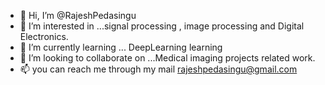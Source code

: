 - 👋 Hi, I’m @RajeshPedasingu
- 👀 I’m interested in ...signal processing , image processing and Digital Electronics.
- 🌱 I’m currently learning ... DeepLearning learning 
- 💞️ I’m looking to collaborate on ...Medical imaging projects related work.
- 📫 you can reach me through my mail rajeshpedasingu@gmail.com

<!---
RajeshPedasingu/RajeshPedasingu is a ✨ special ✨ repository because its `README.md` (this file) appears on your GitHub profile.
You can click the Preview link to take a look at your changes.
--->
